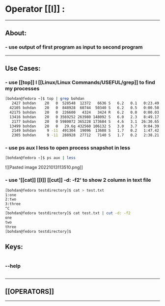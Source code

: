#  Operator [[I]] :

***

## About:

### - use output of first program as input to second program

***

## Use Cases:

### - use [[top]] I [[Linux/Linux Commands/USEFUL/grep]] to find my processes
```sh
[bohdan@fedora ~]$ top | grep bohdan
   2427 bohdan    20   0  528548  12372   6636 S   6.2   0.1   0:23.49 ibus-daemon                                                                
  42105 bohdan    20   0  848928  60744  50340 S   6.2   0.5   0:00.50 gnome-term                                                       
  42175 bohdan    20   0  226600   4324   3424 R   6.2   0.0   0:00.03 top                                                                        
  13416 bohdan    20   0 3569252 263980 148092 S   6.0   2.3   8:49.17 spotify                                                                    
   2177 bohdan    20   0 5980072 365228 173684 S   4.6   3.1  26:30.65 gnome-shell                                                                
  13499 bohdan    20   0   29.6g 432560 106132 S   3.0   3.7   9:04.39 spotify                                                                    
   2149 bohdan     9 -11  491304  19096  13608 S   1.7   0.2   1:47.42 wireplumber                                                                
   2305 bohdan     9 -11  288928  27712   7140 S   1.7   0.2   2:38.21 pipewire-pulse                                                             

```

### - use ps aux I less to open process snapshot in less
```sh
[bohdan@fedora ~]$ ps aux | less
```
![[Pasted image 20221013113510.png]]

### - use '[[cat]] [[I]] [[cut]] -d: -f2' to show 2 column in text file
```sh
[bohdan@fedora testdirectory]$ cat > test.txt
1:one
2:two
3:three
^C
[bohdan@fedora testdirectory]$ cat test.txt | cut -d: -f2
one
two
three
[bohdan@fedora testdirectory]$
```

## Keys:
```sh

```

### --help
```sh

```

***

## [[OPERATORS]]

***
